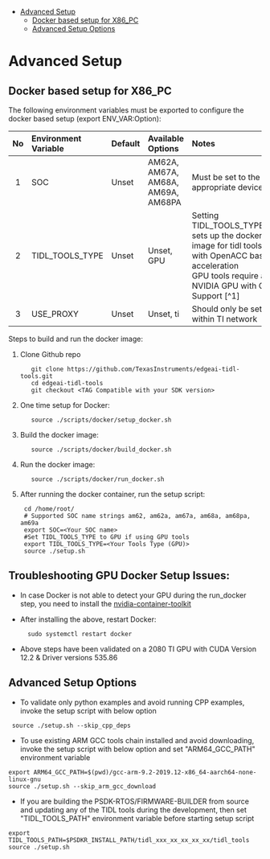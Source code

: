 
<!-- TOC -->

- [Advanced Setup](#advanced-setup)
  - [Docker based setup for X86\_PC](#docker-based-setup-for-x86_pc)
  - [Advanced Setup Options](#advanced-setup-options)

<!-- /TOC -->

# Advanced Setup

## Docker based setup for X86_PC
The following environment variables must be exported to configure the docker based setup (export ENV_VAR:Option):
<div align="center">

| No | Environment Variable | Default | Available Options | Notes |
|:--:|:---------------------|:--------|:------------------|:------|
| 1  | SOC | Unset | AM62A, AM67A, AM68A, AM69A, AM68PA | Must be set to the appropriate device|
| 2  | TIDL_TOOLS_TYPE | Unset | Unset, GPU| Setting TIDL_TOOLS_TYPE=GPU sets up the docker image for tidl tools built with OpenACC based acceleration<br /> GPU tools require a NVIDIA GPU with CUDA Support [^1]|
| 3  | USE_PROXY | Unset | Unset, ti | Should only be set if within TI network|
</div>


Steps to build and run the docker image:

1. Clone Github repo

          git clone https://github.com/TexasInstruments/edgeai-tidl-tools.git
          cd edgeai-tidl-tools
          git checkout <TAG Compatible with your SDK version>
2. One time setup for Docker:

          source ./scripts/docker/setup_docker.sh

3. Build the docker image:
          
          source ./scripts/docker/build_docker.sh

4. Run the docker image:

          source ./scripts/docker/run_docker.sh

5. After running the docker container, run the setup script:

        cd /home/root/
        # Supported SOC name strings am62, am62a, am67a, am68a, am68pa, am69a
        export SOC=<Your SOC name>
        #Set TIDL_TOOLS_TYPE to GPU if using GPU tools
        export TIDL_TOOLS_TYPE=<Your Tools Type (GPU)>
        source ./setup.sh


## Troubleshooting GPU Docker Setup Issues:
- In case Docker is not able to detect your GPU during the run_docker step, you need to install the [nvidia-container-toolkit](https://docs.nvidia.com/datacenter/cloud-native/container-toolkit/latest/install-guide.html)<br>
- After installing the above, restart Docker: 

        sudo systemctl restart docker
- Above steps have been validated on a 2080 TI GPU with CUDA Version 12.2 & Driver versions 535.86 <br>

## Advanced Setup Options
  - To validate only  python examples and avoid running CPP examples, invoke the setup script with below option

```
 source ./setup.sh --skip_cpp_deps
```
  - To use existing ARM GCC tools chain installed  and avoid downloading, invoke the setup script with below option and set "ARM64_GCC_PATH" environment variable

```
export ARM64_GCC_PATH=$(pwd)/gcc-arm-9.2-2019.12-x86_64-aarch64-none-linux-gnu
source ./setup.sh --skip_arm_gcc_download
```

  - If you are building the PSDK-RTOS/FIRMWARE-BUILDER from source and updating any of the TIDL tools during the development, then set  "TIDL_TOOLS_PATH" environment variable before starting setup script

```
export TIDL_TOOLS_PATH=$PSDKR_INSTALL_PATH/tidl_xxx_xx_xx_xx_xx/tidl_tools
source ./setup.sh
```

